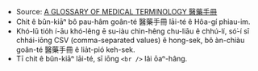 * Source: [A GLOSSARY OF MEDICAL TERMINOLOGY 醫藥手冊](http://ip194097.ntcu.edu.tw/memory/tgb/thak.asp?id=614&page=1)
* Chit ê bûn-kiāⁿ bô pau-hâm goân-té 醫藥手冊 lāi-té ê Hôa-gí phiau-im.
* Khó-lū tio̍h í-āu khó-lêng ē su-iàu chìn-hêng chu-liāu ê chhú-lí, só͘-í sī chhái-iōng CSV (comma-separated values) ê hong-sek, bô àn-chiàu goân-té 醫藥手冊 ê lia̍t-pió keh-sek.
* Tī chit ê bûn-kiāⁿ lāi-té, sī iōng `<br />` lâi ōaⁿ-hâng.
